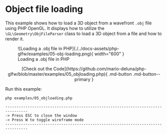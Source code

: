 # Object file loading 

This example shows how to load a 3D object from a wavefront `.obj` file using PHP OpenGL. It displays how to utilize the `\GL\Geometry\ObjFileParser` class to load a 3D object from a file and how to render it.

<figure markdown>
  ![Loading a .obj file in PHP](./../docs-assets/php-glfw/examples/05-obj-loading.png){ width="600" }
  <figcaption>Loading a .obj file in PHP</figcaption>
</figure>

<div style="text-align: center;" markdown>
[Check out the Code](https://github.com/mario-deluna/php-glfw/blob/master/examples/05_objloading.php){ .md-button .md-button--primary }
</div>

Run this example:

```
php examples/05_objloading.php
```

```
--------------------------------------------------------------------------------
-> Press ESC to close the window
-> Press W to toggle wireframe mode
--------------------------------------------------------------------------------
```